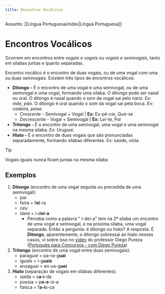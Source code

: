 ```yaml
---
title: Encontros Vocálicos
---
```

Assunto: [[Língua Portuguesa/index|Língua Portuguesa]]

# Encontros Vocálicos

Ocorrem em encontros entre *vogais e vogais* ou *vogais e semivogais*, tanto em sílabas juntas e quanto separadas.

Encontro vocálico é o encontro de duas vogais, ou de uma vogal com uma ou duas semivogais. Existem três tipos de encontros vocálicos:

- **Ditongo -** É o encontro de uma vogal e uma semivogal, ou de uma semivogal e uma vogal, formando uma sílaba. O ditongo pode ser nasal ou oral. O ditongo é nasal quando o som da vogal sai pelo nariz. *Ex: mãe, pão.* O ditongo é oral quando o som da vogal sai pela boca. *Ex: cadeira, peixe.*
	- *Crescente -* Semivogal + Vogal | **Ex:** Es-pé-c*ie*, Q*ua*-se
	- *Decrescente -* Vogal + Semivogal | **Ex:** L*ei*-te, P*ai*
- **Tritongo -** É o encontro de uma semivogal, uma vogal e uma semivogal na mesma sílaba. *Ex: Uruguai.* 
- **Hiato -** É o encontro de duas vogais que são pronunciadas separadamente, formando sílabas diferentes. Ex: saúde, viola.

> [!tip]
> Vogais iguais nunca ficam juntas na mesma sílaba

## Exemplos
1. **Ditongo** (encontro de uma vogal seguida ou precedida de uma semivogal):
    - p*ai* 
    - f*ei*ra = f**ei**-ra
    - c*éu*
    - id*eia* = i-d**ei-a** 
	    - Perceba como a palavra " i-dei-a" tem na 2ª sílaba um encontro de uma vogal e semivogal, e na próxima sílaba, uma vogal separada. Então a pergunta: é ditongo ou hiato? A resposta: É **Ditongo**, aparentemente, o ditongo sobressai ao hiato nesses casos, vi sobre isso no [vídeo](https://youtu.be/NIe8rsNExp0) do professor Diego Pureza ([Português para Concursos - com Diego Pureza](https://youtube.com/@portuguesDiegoPureza)) 
1. **Tritongo** (encontro de uma vogal entre duas semivogais):
    - parag*uai* = pa-ra-g**uai**
    - ig*uai*s = i-g**uais**
    - enxag*uei* = en-xa-g**uei**
2. **Hiato** (separação de vogais em sílabas diferentes):
    - s*aí*da = s**a-í**-da
    - p*oe*sia = p**o-e**-si-a
    - f*aí*sca = f**a-í**s-ca